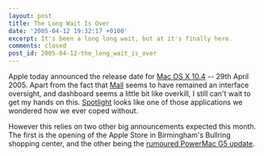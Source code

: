 ```yaml
---
layout: post
title: The Long Wait Is Over
date: '2005-04-12 19:32:17 +0100'
excerpt: It's been a long long wait, but at it's finally here.
comments: closed
post_id: 2005-04-12-the_long_wait_is_over
---
```

Apple today announced the release date for [Mac OS X 10.4][1] -- 29th April 2005. Apart from the fact that [Mail][2] seems to have remained an interface oversight, and dashboard seems a little bit like overkill, I still can't wait to get my hands on this. [Spotlight][3] looks like one of those applications we wondered how we ever coped without.

However this relies on two other big announcements expected this month. The first is the opening of the Apple Store in Birmingham's Bullring shopping center, and the other being the [rumoured PowerMac G5 update][4].

[1]: http://www.apple.com/macosx/
[2]: http://www.apple.com/macosx/features/mail/
[3]: http://www.apple.com/macosx/features/spotlight/
[4]: http://www.macrumors.com/pages/2005/04/20050412110726.shtml